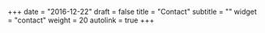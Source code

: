 +++
date = "2016-12-22"
draft = false
title = "Contact"
subtitle = ""
widget = "contact"
weight = 20
autolink = true
+++
